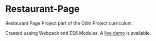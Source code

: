 # Restaurant-Page

Restaurant Page Project part of the Odin Project curriculum.

Created useing Webpack and ES6 Modules. A [live demo](https://jerrytnutt.github.io/Restaurant-Page/) is avaliable.


